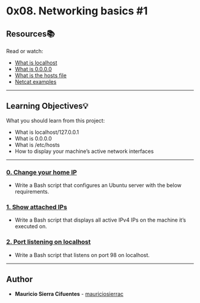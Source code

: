 # 0x08. Networking basics #1

## Resources:books:
Read or watch:
* [What is localhost](https://intranet.hbtn.io/rltoken/7SedZ8ILSQulYf7xzSbraQ)
* [What is 0.0.0.0](https://intranet.hbtn.io/rltoken/n5IFAt_OWGJtGW33t7Jfag)
* [What is the hosts file](https://intranet.hbtn.io/rltoken/21l3Uqizr3LpA1ZGrYPg3g)
* [Netcat examples](https://intranet.hbtn.io/rltoken/uMleIIzkRoR2w8EkwItSEg)

---
## Learning Objectives:bulb:
What you should learn from this project:

* What is localhost/127.0.0.1
* What is 0.0.0.0
* What is /etc/hosts
* How to display your machine’s active network interfaces

---

### [0. Change your home IP](./0-change_your_home_IP)
* Write a Bash script that configures an Ubuntu server with the below requirements.


### [1. Show attached IPs](./1-show_attached_IPs)
* Write a Bash script that displays all active IPv4 IPs on the machine it’s executed on.


### [2. Port listening on localhost](./100-port_listening_on_localhost)
* Write a Bash script that listens on port 98 on localhost.

---

## Author
* **Mauricio Sierra Cifuentes** - [mauriciosierrac](https://github.com/mauriciosierrac)